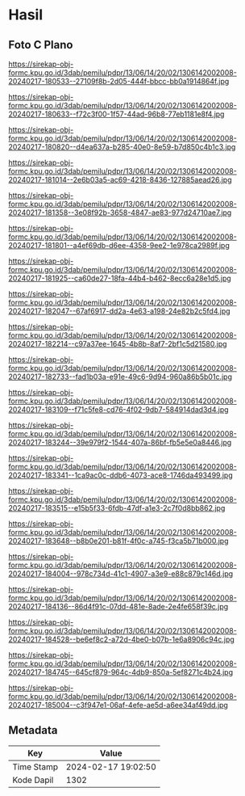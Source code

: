 # Hasil

## Foto C Plano

https://sirekap-obj-formc.kpu.go.id/3dab/pemilu/pdpr/13/06/14/20/02/1306142002008-20240217-180533--27109f8b-2d05-444f-bbcc-bb0a1914864f.jpg

https://sirekap-obj-formc.kpu.go.id/3dab/pemilu/pdpr/13/06/14/20/02/1306142002008-20240217-180633--f72c3f00-1f57-44ad-96b8-77eb1181e8f4.jpg

https://sirekap-obj-formc.kpu.go.id/3dab/pemilu/pdpr/13/06/14/20/02/1306142002008-20240217-180820--d4ea637a-b285-40e0-8e59-b7d850c4b1c3.jpg

https://sirekap-obj-formc.kpu.go.id/3dab/pemilu/pdpr/13/06/14/20/02/1306142002008-20240217-181014--2e6b03a5-ac69-4218-8436-127885aead26.jpg

https://sirekap-obj-formc.kpu.go.id/3dab/pemilu/pdpr/13/06/14/20/02/1306142002008-20240217-181358--3e08f92b-3658-4847-ae83-977d24710ae7.jpg

https://sirekap-obj-formc.kpu.go.id/3dab/pemilu/pdpr/13/06/14/20/02/1306142002008-20240217-181801--a4ef69db-d6ee-4358-9ee2-1e978ca2989f.jpg

https://sirekap-obj-formc.kpu.go.id/3dab/pemilu/pdpr/13/06/14/20/02/1306142002008-20240217-181925--ca60de27-18fa-44b4-b462-8ecc6a28e1d5.jpg

https://sirekap-obj-formc.kpu.go.id/3dab/pemilu/pdpr/13/06/14/20/02/1306142002008-20240217-182047--67af6917-dd2a-4e63-a198-24e82b2c5fd4.jpg

https://sirekap-obj-formc.kpu.go.id/3dab/pemilu/pdpr/13/06/14/20/02/1306142002008-20240217-182214--c97a37ee-1645-4b8b-8af7-2bf1c5d21580.jpg

https://sirekap-obj-formc.kpu.go.id/3dab/pemilu/pdpr/13/06/14/20/02/1306142002008-20240217-182733--fad1b03a-e91e-49c6-9d94-960a86b5b01c.jpg

https://sirekap-obj-formc.kpu.go.id/3dab/pemilu/pdpr/13/06/14/20/02/1306142002008-20240217-183109--f71c5fe8-cd76-4f02-9db7-584914dad3d4.jpg

https://sirekap-obj-formc.kpu.go.id/3dab/pemilu/pdpr/13/06/14/20/02/1306142002008-20240217-183244--39e979f2-1544-407a-86bf-fb5e5e0a8446.jpg

https://sirekap-obj-formc.kpu.go.id/3dab/pemilu/pdpr/13/06/14/20/02/1306142002008-20240217-183341--1ca9ac0c-ddb6-4073-ace8-1746da493499.jpg

https://sirekap-obj-formc.kpu.go.id/3dab/pemilu/pdpr/13/06/14/20/02/1306142002008-20240217-183515--e15b5f33-6fdb-47df-a1e3-2c7f0d8bb862.jpg

https://sirekap-obj-formc.kpu.go.id/3dab/pemilu/pdpr/13/06/14/20/02/1306142002008-20240217-183648--b8b0e201-b81f-4f0c-a745-f3ca5b71b000.jpg

https://sirekap-obj-formc.kpu.go.id/3dab/pemilu/pdpr/13/06/14/20/02/1306142002008-20240217-184004--978c734d-41c1-4907-a3e9-e88c879c146d.jpg

https://sirekap-obj-formc.kpu.go.id/3dab/pemilu/pdpr/13/06/14/20/02/1306142002008-20240217-184136--86d4f91c-07dd-481e-8ade-2e4fe658f39c.jpg

https://sirekap-obj-formc.kpu.go.id/3dab/pemilu/pdpr/13/06/14/20/02/1306142002008-20240217-184528--be6ef8c2-a72d-4be0-b07b-1e6a8906c94c.jpg

https://sirekap-obj-formc.kpu.go.id/3dab/pemilu/pdpr/13/06/14/20/02/1306142002008-20240217-184745--645cf879-964c-4db9-850a-5ef8271c4b24.jpg

https://sirekap-obj-formc.kpu.go.id/3dab/pemilu/pdpr/13/06/14/20/02/1306142002008-20240217-185004--c3f947e1-06af-4efe-ae5d-a6ee34af49dd.jpg


## Metadata

| Key        | Value               |
| ---------- | ------------------- |
| Time Stamp | 2024-02-17 19:02:50 |
| Kode Dapil | 1302                |



